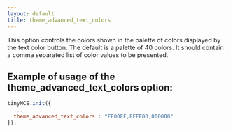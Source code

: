 ```yaml
---
layout: default
title: theme_advanced_text_colors
---
```


This option controls the colors shown in the palette of colors displayed by the text color button. The default is a palette of 40 colors. It should contain a comma separated list of color values to be presented.

## Example of usage of the theme_advanced_text_colors option:

```js
tinyMCE.init({
  ...
  theme_advanced_text_colors : "FF00FF,FFFF00,000000"
});
```
